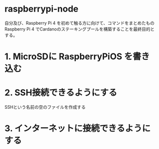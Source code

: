 # raspberrypi-node
自分及び、Raspberry Pi 4 を初めて触る方に向けて、コマンドをまとめたもの
Raspberry Pi 4 でCardanoのステーキングプールを構築することを最終目的とする。

# 1. MicroSDに RaspberryPiOS を書き込む
# 2. SSH接続できるようにする
SSHという名前の空のファイルを作成する
# 3. インターネットに接続できるようにする
